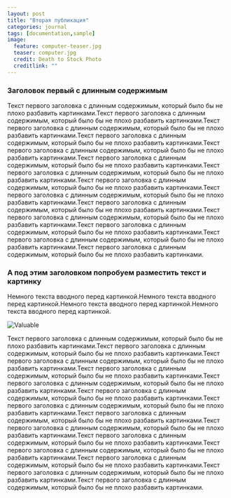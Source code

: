 ```yaml
---
layout: post
title: "Вторая публикация"
categories: journal
tags: [documentation,sample]
image:
  feature: computer-teaser.jpg
  teaser: computer.jpg
  credit: Death to Stock Photo
  creditlink: ""
---
```



### Заголовок первый с длинным содержимым

Текст первого заголовка с длинным содержимым, который было бы не плохо разбавить картинками.Текст первого заголовка с длинным содержимым, который было бы не плохо разбавить картинками.Текст первого заголовка с длинным содержимым, который было бы не плохо разбавить картинками.Текст первого заголовка с длинным содержимым, который было бы не плохо разбавить картинками.Текст первого заголовка с длинным содержимым, который было бы не плохо разбавить картинками.Текст первого заголовка с длинным содержимым, который было бы не плохо разбавить картинками.Текст первого заголовка с длинным содержимым, который было бы не плохо разбавить картинками.Текст первого заголовка с длинным содержимым, который было бы не плохо разбавить картинками.Текст первого заголовка с длинным содержимым, который было бы не плохо разбавить картинками.Текст первого заголовка с длинным содержимым, который было бы не плохо разбавить картинками.Текст первого заголовка с длинным содержимым, который было бы не плохо разбавить картинками.Текст первого заголовка с длинным содержимым, который было бы не плохо разбавить картинками.Текст первого заголовка с длинным содержимым, который было бы не плохо разбавить картинками.Текст первого заголовка с длинным содержимым, который было бы не плохо разбавить картинками.

### А под этим заголовком попробуем разместить текст и  картинку

Немного текста вводного перед картинкой.Немного текста вводного перед картинкой.Немного текста вводного перед картинкой.Немного текста вводного перед картинкой.

![Valuable](images/computer.jpg)

Текст первого заголовка с длинным содержимым, который было бы не плохо разбавить картинками.Текст первого заголовка с длинным содержимым, который было бы не плохо разбавить картинками.Текст первого заголовка с длинным содержимым, который было бы не плохо разбавить картинками.Текст первого заголовка с длинным содержимым, который было бы не плохо разбавить картинками.Текст первого заголовка с длинным содержимым, который было бы не плохо разбавить картинками.Текст первого заголовка с длинным содержимым, который было бы не плохо разбавить картинками.Текст первого заголовка с длинным содержимым, который было бы не плохо разбавить картинками.Текст первого заголовка с длинным содержимым, который было бы не плохо разбавить картинками.Текст первого заголовка с длинным содержимым, который было бы не плохо разбавить картинками.Текст первого заголовка с длинным содержимым, который было бы не плохо разбавить картинками.Текст первого заголовка с длинным содержимым, который было бы не плохо разбавить картинками.Текст первого заголовка с длинным содержимым, который было бы не плохо разбавить картинками.Текст первого заголовка с длинным содержимым, который было бы не плохо разбавить картинками.Текст первого заголовка с длинным содержимым, который было бы не плохо разбавить картинками.
